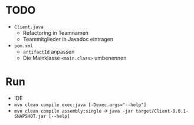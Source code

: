 # TODO

* `Client.java`
  * Refactoring in Teamnamen
  * Teammitglieder in Javadoc eintragen
* `pom.xml`
  * `artifactId` anpassen
  * Die Mainklasse `<main.class>` umbenennen

# Run

* IDE
* `mvn clean compile exec:java [-Dexec.args="--help"]`
* `mvn clean compile assembly:single` -> `java -jar target/Client-0.0.1-SNAPSHOT.jar [--help]`
